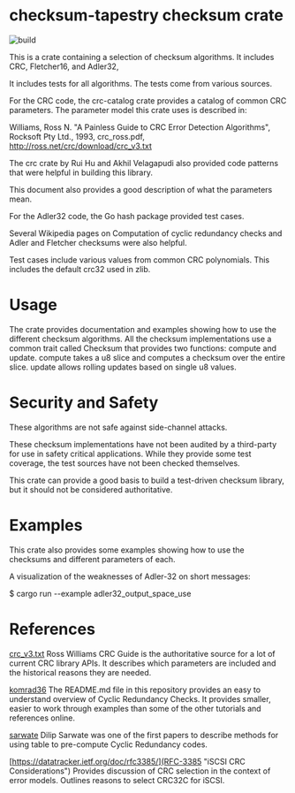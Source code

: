# checksum-tapestry checksum crate
![build](https://github.com/jgerrish/checksum-tapestry/actions/workflows/rust.yml/badge.svg)

This is a crate containing a selection of checksum algorithms.  It
includes CRC, Fletcher16, and Adler32,

It includes tests for all algorithms.  The tests come from various
sources.

For the CRC code, the crc-catalog crate provides a catalog of common
CRC parameters.  The parameter model this crate uses is described in:

Williams, Ross N. "A Painless Guide to CRC Error Detection
Algorithms", Rocksoft Pty Ltd., 1993, crc_ross.pdf,
http://ross.net/crc/download/crc_v3.txt

The crc crate by Rui Hu and Akhil Velagapudi also provided code
patterns that were helpful in building this library.

This document also provides a good description of what the parameters
mean.

For the Adler32 code, the Go hash package provided test cases.

Several Wikipedia pages on Computation of cyclic redundancy checks and
Adler and Fletcher checksums were also helpful.

Test cases include various values from common CRC polynomials.  This
includes the default crc32 used in zlib.


# Usage

The crate provides documentation and examples showing how to use the
different checksum algorithms.  All the checksum implementations use a
common trait called Checksum that provides two functions: compute and
update.  compute takes a u8 slice and computes a checksum over the
entire slice.  update allows rolling updates based on single u8
values.

# Security and Safety

These algorithms are not safe against side-channel attacks.

These checksum implementations have not been audited by a third-party
for use in safety critical applications.  While they provide some test
coverage, the test sources have not been checked themselves.

This crate can provide a good basis to build a test-driven checksum
library, but it should not be considered authoritative.

# Examples

This crate also provides some examples showing how to use the
checksums and different parameters of each.


A visualization of the weaknesses of Adler-32 on short messages:

$ cargo run --example adler32_output_space_use


# References

[crc_v3.txt](http://ross.net/crc/download/crc_v3.txt "A Painless Guide to CRC Error Detection Algorithms")
Ross Williams CRC Guide is the authoritative source for a lot of
current CRC library APIs.  It describes which parameters are included
and the historical reasons they are needed.

[komrad36](https://github.com/komrad36/CRC.git "komrad36 CRC work")
The README.md file in this repository provides an easy to understand
overview of Cyclic Redundancy Checks.  It provides smaller, easier to
work through examples than some of the other tutorials and references
online.

[sarwate](https://dl.acm.org/doi/pdf/10.1145/63030.63037 "Computation of Cyclic Redundancy Checks via Table Look-Up")
Dilip Sarwate was one of the first papers to describe methods for
using table to pre-compute Cyclic Redundancy codes.

[https://datatracker.ietf.org/doc/rfc3385/](RFC-3385 "iSCSI CRC Considerations")
Provides discussion of CRC selection in the context of error models.
Outlines reasons to select CRC32C for iSCSI.
